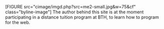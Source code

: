 <div class="byline" markdown=1>
[FIGURE src="cimage/imgd.php?src=me2-small.jpg&w=75&cf" class="byline-image"]
<!--<img src="img/me2-small.jpg" alt="Small picture of me" style="float: left">-->
<!--![Picture of Anna](cimage/imgd.php?src=me-edit1.jpg&w=40)-->
The author behind this site is at the moment participating in a distance tuition program at BTH,
to learn how to program for the web.
</div>
